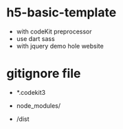 # h5-basic-template
- with codeKit preprocessor
- use dart sass 
- with jquery demo hole website

# gitignore file
<!-- ignore codekit3 -->
- *.codekit3
<!-- ignore node module -->
- node_modules/
<!-- ignore production env. file -->
- /dist
